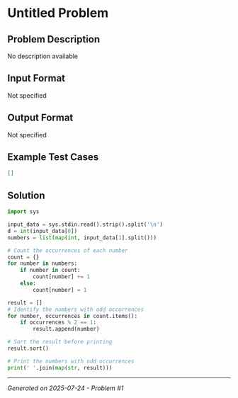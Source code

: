# Untitled Problem

## Problem Description
No description available

## Input Format
Not specified

## Output Format
Not specified

## Example Test Cases
```json
[]
```

## Solution
```python
import sys

input_data = sys.stdin.read().strip().split('\n')
d = int(input_data[0])
numbers = list(map(int, input_data[1].split()))

# Count the occurrences of each number
count = {}  
for number in numbers:
    if number in count:
        count[number] += 1
    else:
        count[number] = 1

result = []  
# Identify the numbers with odd occurrences
for number, occurrences in count.items():
    if occurrences % 2 == 1:
        result.append(number)

# Sort the result before printing
result.sort()

# Print the numbers with odd occurrences
print(' '.join(map(str, result)))
```

---
*Generated on 2025-07-24 - Problem #1*
